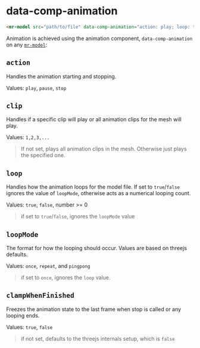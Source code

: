 # data-comp-animation

```html
<mr-model src="path/to/file" data-comp-animation="action: play; loop: true"></mr-entity>
```

Animation is achieved using the animation component, `data-comp-animation` on any [`mr-model`](/doc/mr-model):

## `action`

Handles the animation starting and stopping.

Values: `play`, `pause`, `stop`

## `clip`

Handles if a specific clip will play or all animation clips for the mesh will play.

Values: `1,2,3,...`

> If not set, plays all animation clips in the mesh. Otherwise just plays the specified one.

## `loop`

Handles how the animation loops for the model file. If set to `true`/`false` ignores the value of `loopMode`, otherwise acts as a numerical looping count.

Values: `true`, `false`, number >= 0

> if set to `true`/`false`, ignores the `loopMode` value

## `loopMode`

The format for how the looping should occur. Values are based on threejs defaults.

Values: `once`, `repeat`, and `pingpong`

> if set to `once`, ignores the `loop` value.

## `clampWhenFinished`

Freezes the animation state to the last frame when stop is called or any looping ends.

Values: `true`, `false`

> if not set, defaults to the threejs internals setup, which is `false`
